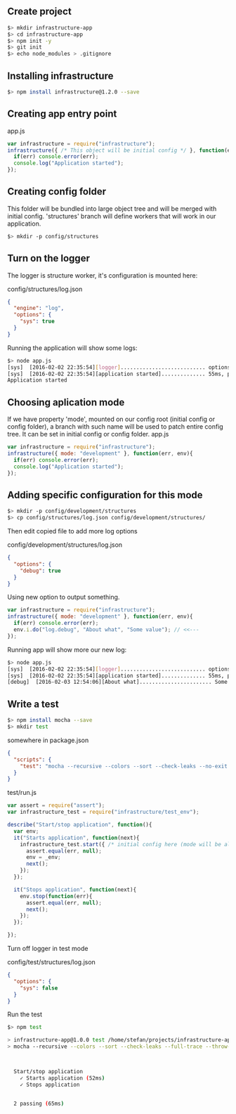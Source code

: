 ## Create project

```bash
$> mkdir infrastructure-app
$> cd infrastructure-app
$> npm init -y
$> git init
$> echo node_modules > .gitignore
```


## Installing infrastructure

```bash
$> npm install infrastructure@1.2.0 --save
```

## Creating app entry point

app.js
```javascript
var infrastructure = require("infrastructure");
infrastructure({ /* This object will be initial config */ }, function(err, env){
  if(err) console.error(err);
  console.log("Application started");
});
```

## Creating config folder
This folder will be bundled into large object tree and will be merged with initial config.
'structures' branch will define workers that will work in our application.
```bash
$> mkdir -p config/structures
```

## Turn on the logger
The logger is structure worker, it's configuration is mounted here:

config/structures/log.json
```json
{
  "engine": "log",
  "options": {
    "sys": true
  }
}
```
Running the application will show some logs:
```bash
$> node app.js
[sys]  [2016-02-02 22:35:54][logger]........................... options: sys
[sys]  [2016-02-02 22:35:54][application started].............. 55ms, process_mode: single, application mode: undefined
Application started
```

## Choosing aplication mode
If we have property 'mode', mounted on our config root (initial config or config folder), a branch with such name will be used to patch entire config tree.
It can be set in initial config or config folder.
app.js
```javascript
var infrastructure = require("infrastructure");
infrastructure({ mode: "development" }, function(err, env){
  if(err) console.error(err);
  console.log("Application started");
});
```

## Adding specific configuration for this mode
```bash
$> mkdir -p config/development/structures
$> cp config/structures/log.json config/development/structures/
```

Then edit copied file to add more log options

config/development/structures/log.json
```json
{
  "options": {
    "debug": true
  }
}
```
Using new option to output something.
```javascript
var infrastructure = require("infrastructure");
infrastructure({ mode: "development" }, function(err, env){
  if(err) console.error(err);
  env.i.do("log.debug", "About what", "Some value"); // <<--- 
});
```
Running app will show more our new log:
```bash
$> node app.js
[sys]  [2016-02-02 22:35:54][logger]........................... options: sys
[sys]  [2016-02-02 22:35:54][application started].............. 55ms, process_mode: single, application mode: development
[debug]  [2016-02-03 12:54:06][About what]....................... Some value
```

## Write a test

```bash
$> npm install mocha --save
$> mkdir test
```

somewhere in package.json
```json
{
  "scripts": {
    "test": "mocha --recursive --colors --sort --check-leaks --no-exit --full-trace --throw-deprecation test"
  }
}

```


test/run.js
```javascript
var assert = require("assert");
var infrastructure_test = require("infrastructure/test_env");

describe("Start/stop application", function(){
  var env;
  it("Starts application", function(next){
    infrastructure_test.start({ /* initial config here (mode will be always "test") */ }, function(err, _env){
      assert.equal(err, null);
      env = _env;
      next();
    });
  });

  it("Stops application", function(next){
    env.stop(function(err){
      assert.equal(err, null);
      next();
    });
  });

});
```

Turn off logger in test mode

config/test/structures/log.json
```json
{
  "options": {
    "sys": false
  }
}
```

Run the test
```bash
$> npm test

> infrastructure-app@1.0.0 test /home/stefan/projects/infrastructure-app
> mocha --recursive --colors --sort --check-leaks --full-trace --throw-deprecation test



  Start/stop application
    ✓ Starts application (52ms)
    ✓ Stops application


  2 passing (65ms)

```
